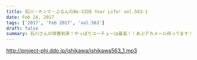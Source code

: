 ```yaml
---
title: 石川・ホンマ・ぶるんのBe-SIDE Your Life! vol.563-1
date: Feb 24, 2017
tags: ['2017', 'Feb 2017', 'vol.563']
draft: false
summary: 石川さんの球春到来！やっぱりユーチューは最高！！あぶデカメール待ってます！SAITO
---
```


http://project-phi.ddo.jp/ishikawa/ishikawa563_1.mp3
